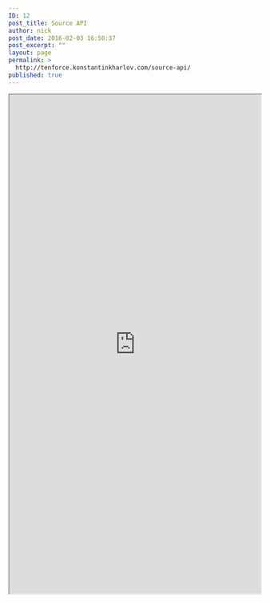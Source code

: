 ```yaml
---
ID: 12
post_title: Source API
author: nick
post_date: 2016-02-03 16:50:37
post_excerpt: ""
layout: page
permalink: >
  http://tenforce.konstantinkharlov.com/source-api/
published: true
---
```

<iframe src="http://dev.tenforce.eu/doc/html/46f71fb4-5cfa-2e96-9ad6-257e8183cd31.htm" width="100%" height="1000px"></iframe>